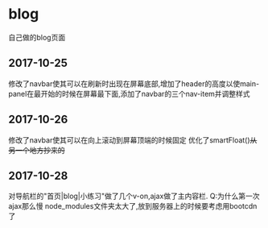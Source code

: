 # blog
自己做的blog页面
## 2017-10-25
修改了navbar使其可以在刷新时出现在屏幕底部,增加了header的高度以使main-panel在最开始的时候在屏幕最下面,添加了navbar的三个nav-item并调整样式
## 2017-10-26
修改了navbar使其可以在向上滚动到屏幕顶端的时候固定
优化了smartFloat()~~从另一个地方抄来的~~
## 2017-10-28
对导航栏的"首页|blog|小练习"做了几个v-on,ajax做了主内容栏.
Q:为什么第一次ajax那么慢
node_modules文件夹太大了,放到服务器上的时候要考虑用bootcdn了
